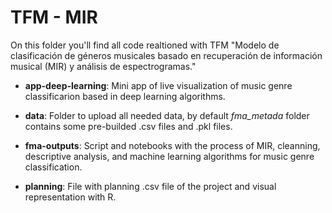﻿# TFM - MIR

On this folder you'll find all code realtioned with TFM "Modelo de clasificación de géneros musicales basado en recuperación de información musical (MIR) y análisis de espectrogramas."

*  __app-deep-learning__: Mini app of live visualization of music genre classificarion based in deep learning algorithms.

*  __data__: Folder to upload all needed data, by default _fma_metada_ folder contains some pre-builded .csv files and .pkl files.

*  __fma-outputs__: Script and notebooks with the process of MIR, cleanning, descriptive analysis, and machine learning algorithms for music
genre classification.

*  __planning__: File with planning .csv file of the project and visual representation with R.